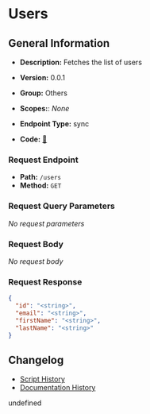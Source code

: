 # Users

## General Information
- **Description:** Fetches the list of users

- **Version:** 0.0.1
- **Group:** Others
- **Scopes:**: _None_
- **Endpoint Type:** sync
- **Code:** [🔗](https://github.com/NangoHQ/integration-templates/tree/main/integrations/freshdesk/syncs/users.ts)

### Request Endpoint

- **Path:** `/users`
- **Method:** `GET`

### Request Query Parameters

_No request parameters_

### Request Body

_No request body_

### Request Response

```json
{
  "id": "<string>",
  "email": "<string>",
  "firstName": "<string>",
  "lastName": "<string>"
}
```

## Changelog


- [Script History](https://github.com/NangoHQ/integration-templates/commits/main/integrations/freshdesk/syncs/users.ts)
- [Documentation History](https://github.com/NangoHQ/integration-templates/commits/main/integrations/freshdesk/syncs/users.md)

<!-- END  GENERATED CONTENT -->

undefined